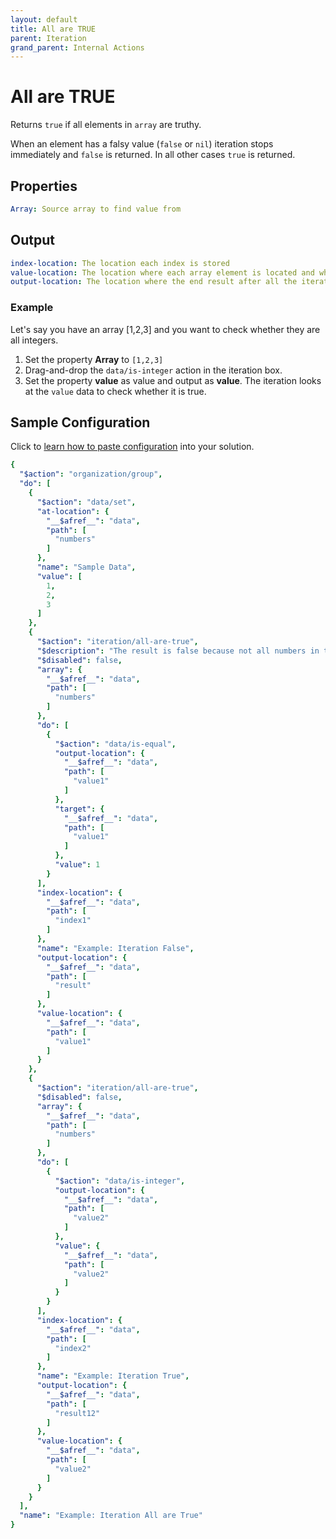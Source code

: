 ```yaml
---
layout: default
title: All are TRUE
parent: Iteration
grand_parent: Internal Actions
---
```

# All are TRUE
Returns `true` if all elements in `array` are truthy.

When an element has a falsy value (`false` or `nil`) iteration stops immediately and `false` is returned. In all other cases `true` is returned.


## Properties
```yaml
Array: Source array to find value from
```

## Output
```yaml
index-location: The location each index is stored
value-location: The location where each array element is located and where condition is checked for continuation
output-location: The location where the end result after all the iteration is stored
```

### Example

Let's say you have an array [1,2,3] and you want to check whether they are all integers.

1. Set the property **Array** to `[1,2,3]`
2. Drag-and-drop the `data/is-integer` action in the iteration box.
3. Set the property **value** as value and output as **value**. The iteration looks at the `value` data to check whether it is true.


## Sample Configuration
Click to [learn how to paste configuration](https://docs.apiautoflow.com/docs/tutorial-video/course-1-basics/lesson-10-organization/#paste-configuration) into your solution.


```yaml
{
  "$action": "organization/group",
  "do": [
    {
      "$action": "data/set",
      "at-location": {
        "__$afref__": "data",
        "path": [
          "numbers"
        ]
      },
      "name": "Sample Data",
      "value": [
        1,
        2,
        3
      ]
    },
    {
      "$action": "iteration/all-are-true",
      "$description": "The result is false because not all numbers in the array [1,2,3] equal 1.",
      "$disabled": false,
      "array": {
        "__$afref__": "data",
        "path": [
          "numbers"
        ]
      },
      "do": [
        {
          "$action": "data/is-equal",
          "output-location": {
            "__$afref__": "data",
            "path": [
              "value1"
            ]
          },
          "target": {
            "__$afref__": "data",
            "path": [
              "value1"
            ]
          },
          "value": 1
        }
      ],
      "index-location": {
        "__$afref__": "data",
        "path": [
          "index1"
        ]
      },
      "name": "Example: Iteration False",
      "output-location": {
        "__$afref__": "data",
        "path": [
          "result"
        ]
      },
      "value-location": {
        "__$afref__": "data",
        "path": [
          "value1"
        ]
      }
    },
    {
      "$action": "iteration/all-are-true",
      "$disabled": false,
      "array": {
        "__$afref__": "data",
        "path": [
          "numbers"
        ]
      },
      "do": [
        {
          "$action": "data/is-integer",
          "output-location": {
            "__$afref__": "data",
            "path": [
              "value2"
            ]
          },
          "value": {
            "__$afref__": "data",
            "path": [
              "value2"
            ]
          }
        }
      ],
      "index-location": {
        "__$afref__": "data",
        "path": [
          "index2"
        ]
      },
      "name": "Example: Iteration True",
      "output-location": {
        "__$afref__": "data",
        "path": [
          "result12"
        ]
      },
      "value-location": {
        "__$afref__": "data",
        "path": [
          "value2"
        ]
      }
    }
  ],
  "name": "Example: Iteration All are True"
}
```